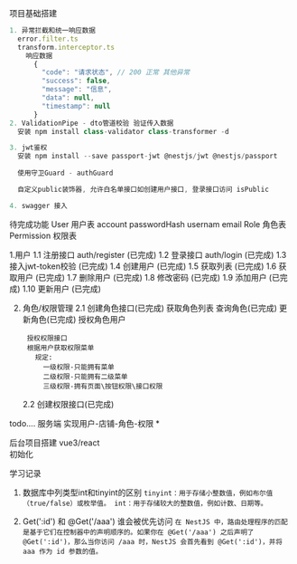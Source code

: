项目基础搭建

```js
1. 异常拦截和统一响应数据
  error.filter.ts
  transform.interceptor.ts
    响应数据
      {
        "code": "请求状态", // 200 正常 其他异常
        "success": false,
        "message": "信息",
        "data": null,
        "timestamp": null
      }
2. ValidationPipe - dto管道校验 验证传入数据
  安装 npm install class-validator class-transformer -d

3. jwt鉴权
  安装 npm install --save passport-jwt @nestjs/jwt @nestjs/passport
  
  使用守卫Guard - authGuard

  自定义public装饰器, 允许白名单接口如创建用户接口, 登录接口访问 isPublic

4. swagger 接入   
```

待完成功能
User 用户表
account
passwordHash
usernam
email
Role 角色表
Permission 权限表

1.用户
  1.1 注册接口 auth/register (已完成)
  1.2 登录接口 auth/login (已完成)
  1.3 接入jwt-token校验 (已完成)
  1.4 创建用户 (已完成)
  1.5 获取列表 (已完成)
  1.6 获取用户 (已完成)
  1.7 删除用户 (已完成)
  1.8 修改密码 (已完成)
  1.9 添加用户 (已完成)
  1.10 更新用户 (已完成)

2. 角色/权限管理 
    2.1 创建角色接口(已完成)
        获取角色列表
        查询角色(已完成)
        更新角色(已完成)
        授权角色用户

        授权权限接口   
        根据用户获取权限菜单
          规定:
            一级权限-只能拥有菜单
            二级权限-只能拥有二级菜单
            三级权限-拥有页面\按钮权限\接口权限

    2.2 创建权限接口(已完成)



todo....
  服务端
    实现用户-店铺-角色-权限 *

  后台项目搭建 vue3/react   
    初始化      
     

学习记录
  1. 数据库中列类型int和tinyint的区别
   `tinyint：用于存储小整数值，例如布尔值（true/false）或枚举值。 int：用于存储较大的整数值，例如计数、日期等。`

  2. Get(':id') 和 @Get('/aaa') 谁会被优先访问
    `在 NestJS 中，路由处理程序的匹配是基于它们在控制器中的声明顺序的。如果你在 @Get('/aaa') 之后声明了 @Get(':id')，那么当你访问 /aaa 时，NestJS 会首先看到 @Get(':id')，并将 aaa 作为 id 参数的值。`

